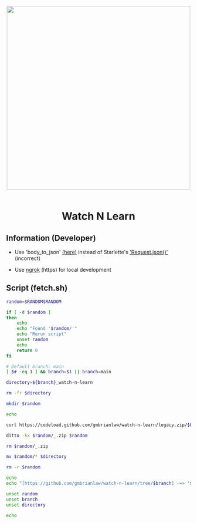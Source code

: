 <div align="center">
    <img src="https://raw.githubusercontent.com/gmbrianlaw/watch-n-learn/main/logo.png" width="500">
</div>

<br>

<h1 align="center">Watch N Learn</h1>

<h2>Information (Developer)</h2>

<ul>
    <li>
        <p>
            Use 'body_to_json'
            <a href="https://git.io/JMZsk">(here)</a>
            instead of Starlette's
            <a href="https://git.io/JMG9h">'Request.json()'</a>
            (incorrect)
        </p>
    </li>
    <li>
        <p>
            Use
            <a href="https://ngrok.com">ngrok</a>
            (https) for local development
        </p>
    </li>
</ul>

<h2>Script (fetch.sh)</h2>

```sh
random=$RANDOM$RANDOM

if [ -d $random ]
then
    echo
    echo "Found '$random/'"
    echo "Rerun script"
    unset random
    echo
    return 0
fi

# Default branch: main
[ $# -eq 1 ] && branch=$1 || branch=main

directory=${branch}_watch-n-learn

rm -fr $directory

mkdir $random

echo

curl https://codeload.github.com/gmbrianlaw/watch-n-learn/legacy.zip/$branch --output $random/_.zip

ditto -kx $random/_.zip $random

rm $random/_.zip

mv $random/* $directory

rm -r $random

echo
echo "[https://github.com/gmbrianlaw/watch-n-learn/tree/$branch] -=> '$directory/'"

unset random
unset branch
unset directory

echo
```
